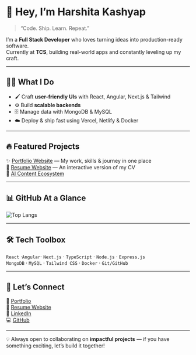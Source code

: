 # 🚀 Hey, I’m Harshita Kashyap  

> “Code. Ship. Learn. Repeat.”  

I’m a **Full Stack Developer** who loves turning ideas into production-ready software.  
Currently at **TCS**, building real-world apps and constantly leveling up my craft.  

---

## 🧑‍💻 What I Do
- 🖌️ Craft **user-friendly UIs** with React, Angular, Next.js & Tailwind  
- ⚙️ Build **scalable backends** 
- 🗄️ Manage data with MongoDB & MySQL  
- ☁️ Deploy & ship fast using Vercel, Netlify & Docker  

---

## 🔥 Featured Projects
✨ [Portfolio Website](https://portfolio-hrshita.vercel.app) — My work, skills & journey in one place  
📄 [Resume Website](https://resume-three-teal.vercel.app/) — An interactive version of my CV  
📱 [AI Content Ecosystem]([repo-link](https://ai-content-studio-one.vercel.app/))   


---

## 📊 GitHub At a Glance
![Top Langs](https://github-readme-stats.vercel.app/api/top-langs/?username=hrshita-kshyp&layout=compact&theme=radical)  

---

## 🛠️ Tech Toolbox
`React` ·`Angular`· `Next.js` · `TypeScript` · `Node.js` · `Express.js`  
`MongoDB` · `MySQL` · `Tailwind CSS` · `Docker` · `Git/GitHub`  

---

## 🌟 Let’s Connect
💼 [Portfolio](https://portfolio-hrshita.vercel.app)  
📄 [Resume Website](https://resume-three-teal.vercel.app/)  
🔗 [LinkedIn](https://www.linkedin.com/in/harshita-kshyp/)  
💻 [GitHub](https://github.com/hrshita-kshyp/)  

---

💡 Always open to collaborating on **impactful projects** — if you have something exciting, let’s build it together!  
